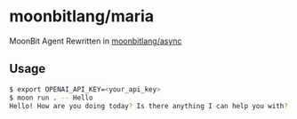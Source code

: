 # moonbitlang/maria

MoonBit Agent Rewritten in [moonbitlang/async](https://github.com/moonbitlang/async)

## Usage

```bash
$ export OPENAI_API_KEY=<your_api_key>
$ moon run . -- Hello
Hello! How are you doing today? Is there anything I can help you with?
```

